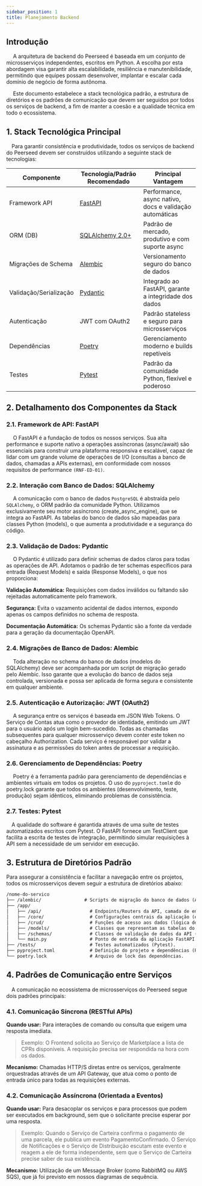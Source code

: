 ```yaml
---
sidebar_position: 1
title: Planejamento Backend
---
```


## Introdução
&emsp; A arquitetura de backend do Peerseed é baseada em um conjunto de microsserviços independentes, escritos em Python. A escolha por esta abordagem visa garantir alta escalabilidade, resiliência e manutenibilidade, permitindo que equipes possam desenvolver, implantar e escalar cada domínio de negócio de forma autônoma.

&emsp; Este documento estabelece a stack tecnológica padrão, a estrutura de diretórios e os padrões de comunicação que devem ser seguidos por todos os serviços de backend, a fim de manter a coesão e a qualidade técnica em todo o ecossistema.

## 1. Stack Tecnológica Principal

&emsp;Para garantir consistência e produtividade, todos os serviços de backend do Peerseed devem ser construídos utilizando a seguinte stack de tecnologias:

| Componente              | Tecnologia/Padrão Recomendado | Principal Vantagem |
|--------------------------|-------------------------------|--------------------|
| Framework API            | [FastAPI](https://fastapi.tiangolo.com/pt/)                       | Performance, async nativo, docs e validação automáticas |
| ORM (DB)                 | [SQLAlchemy 2.0+](https://www.sqlalchemy.org/)               | Padrão de mercado, produtivo e com suporte async |
| Migrações de Schema      | [Alembic](https://alembic.sqlalchemy.org/en/latest/)                       | Versionamento seguro do banco de dados |
| Validação/Serialização   | [Pydantic](https://docs.pydantic.dev/latest/)                      | Integrado ao FastAPI, garante a integridade dos dados |
| Autenticação             | JWT com OAuth2                | Padrão stateless e seguro para microsserviços |
| Dependências             | [Poetry](https://python-poetry.org/docs/)                        | Gerenciamento moderno e builds repetíveis |
| Testes                   | [Pytest](https://docs.pytest.org/en/stable/)                        | Padrão da comunidade Python, flexível e poderoso |

## 2. Detalhamento dos Componentes da Stack

### 2.1. Framework de API: FastAPI
&emsp; O FastAPI é a fundação de todos os nossos serviços. Sua alta performance e suporte nativo a operações assíncronas (async/await) são essenciais para construir uma plataforma responsiva e escalável, capaz de lidar com um grande volume de operações de I/O (consultas a banco de dados, chamadas a APIs externas), em conformidade com nossos requisitos de performance `(RNF-ED-01)`.

### 2.2. Interação com Banco de Dados: SQLAlchemy
&emsp; A comunicação com o banco de dados `PostgreSQL` é abstraída pelo `SQLAlchemy`, o ORM padrão da comunidade Python. Utilizamos exclusivamente seu motor assíncrono (create_async_engine), que se integra ao FastAPI. As tabelas do banco de dados são mapeadas para classes Python (models), o que aumenta a produtividade e a segurança do código.

### 2.3. Validação de Dados: Pydantic
&emsp; O Pydantic é utilizado para definir schemas de dados claros para todas as operações de API. Adotamos o padrão de ter schemas específicos para entrada (Request Models) e saída (Response Models), o que nos proporciona:

**Validação Automática:** Requisições com dados inválidos ou faltando são rejeitadas automaticamente pelo framework.

**Segurança:** Evita o vazamento acidental de dados internos, expondo apenas os campos definidos no schema de resposta.

**Documentação Automática:** Os schemas Pydantic são a fonte da verdade para a geração da documentação OpenAPI.

### 2.4. Migrações de Banco de Dados: Alembic
&emsp; Toda alteração no schema do banco de dados (modelos do SQLAlchemy) deve ser acompanhada por um script de migração gerado pelo Alembic. Isso garante que a evolução do banco de dados seja controlada, versionada e possa ser aplicada de forma segura e consistente em qualquer ambiente.

### 2.5. Autenticação e Autorização: JWT (OAuth2)
&emsp; A segurança entre os serviços é baseada em JSON Web Tokens. O Serviço de Contas atua como o provedor de identidade, emitindo um JWT para o usuário após um login bem-sucedido. Todas as chamadas subsequentes para qualquer microsserviço devem conter este token no cabeçalho Authorization. Cada serviço é responsável por validar a assinatura e as permissões do token antes de processar a requisição.

### 2.6. Gerenciamento de Dependências: Poetry
&emsp; Poetry é a ferramenta padrão para gerenciamento de dependências e ambientes virtuais em todos os projetos. O uso do `pyproject.toml`e do poetry.lock garante que todos os ambientes (desenvolvimento, teste, produção) sejam idênticos, eliminando problemas de consistência.

### 2.7. Testes: Pytest
&emsp;A qualidade do software é garantida através de uma suíte de testes automatizados escritos com Pytest. O FastAPI fornece um TestClient que facilita a escrita de testes de integração, permitindo simular requisições à API sem a necessidade de um servidor em execução.

## 3. Estrutura de Diretórios Padrão
Para assegurar a consistência e facilitar a navegação entre os projetos, todos os microsserviços devem seguir a estrutura de diretórios abaixo:

```md
/nome-do-servico
├── /alembic/                # Scripts de migração do banco de dados (Alembic)
├── /app/
│   ├── /api/                  # Endpoints/Routers da API, camada de entrada de requisições.
│   ├── /core/                 # Configurações centrais da aplicação (ex: settings).
│   ├── /crud/                 # Funções de acesso aos dados (lógica de banco de dados).
│   ├── /models/               # Classes que representam as tabelas do banco (SQLAlchemy).
│   ├── /schemas/              # Classes de validação de dados da API (Pydantic).
│   └── main.py                # Ponto de entrada da aplicação FastAPI.
├── /tests/                    # Testes automatizados (Pytest).
├── pyproject.toml             # Definição do projeto e dependências (Poetry).
└── poetry.lock                # Arquivo de lock das dependências.

```


## 4. Padrões de Comunicação entre Serviços

&emsp;A comunicação no ecossistema de microsserviços do Peerseed segue dois padrões principais:

### 4.1. Comunicação Síncrona (RESTful APIs)
**Quando usar:** Para interações de comando ou consulta que exigem uma resposta imediata.

> Exemplo: O Frontend solicita ao Serviço de Marketplace a lista de CPRs disponíveis. A requisição precisa ser respondida na hora com os dados.

**Mecanismo:** Chamadas HTTP/S diretas entre os serviços, geralmente orquestradas através de um API Gateway, que atua como o ponto de entrada único para todas as requisições externas.

### 4.2. Comunicação Assíncrona (Orientada a Eventos)
**Quando usar:** Para desacoplar os serviços e para processos que podem ser executados em background, sem que o solicitante precise esperar por uma resposta.

> Exemplo: Quando o Serviço de Carteira confirma o pagamento de uma parcela, ele publica um evento PagamentoConfirmado. O Serviço de Notificações e o Serviço de Distribuição escutam este evento e reagem a ele de forma independente, sem que o Serviço de Carteira precise saber de sua existência.

**Mecanismo:** Utilização de um Message Broker (como RabbitMQ ou AWS SQS), que já foi previsto em nossos diagramas de sequência.
